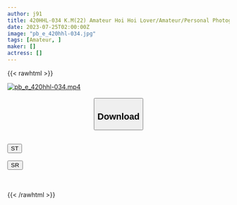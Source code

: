 ```yaml
---
author: j91
title: 420HHL-034 K.M(22) Amateur Hoi Hoi Lover/Amateur/Personal Photography/Beautiful Girl/Super M/Cosplay/Chinese Dress/Couple POV (Kaede Mizuminato)
date: 2023-07-25T02:00:00Z
image: "pb_e_420hhl-034.jpg"
tags: [Amateur, ]
maker: []
actress: []
---
```



{{< rawhtml >}}

<div class="video" data-videoid="xkDXJPdY2MckOm4">
    <a href="javascript:;">
        <img src="https://my.j91.asia/posts/pb_e_420hhl-034/pb_e_420hhl-034.jpg" width="WIDTH" height="HEIGHT" alt="pb_e_420hhl-034.mp4" loading="lazy">
    </a>
</div>

<script type="text/javascript" src="https://j91.asia/asset/on-demand-st.js"></script>

<br>
  <link rel="stylesheet" href="https://j91.asia/asset/bs5.css">
  
  <center>
  <button class="btn btn-primary" type="button" data-bs-toggle="collapse" data-bs-target=".multi-collapse" aria-expanded="false" aria-controls="multiCollapseExample1 multiCollapseExample2"><h2>Download</h2></button></center>
</p>
<div class="row">
  <div class="col">
    <div class="collapse multi-collapse" id="multiCollapseExample1">
      <div class="card card-body">
	      	      <br>
<div class="buttons">  
<a href="https://streamtape.to/v/xkDXJPdY2MckOm4"><button class="btn-hover color-3"><i class="fa fa-download"></i> ST</button></a></div>
    </div>
  </div>
</div>
  <div class="col">
    <div class="collapse multi-collapse" id="multiCollapseExample2">
      <div class="card card-body">
	      <br>
<div class="buttons">
    <a href="https://streamruby.com/uk7wbcmrc53v.html"><button class="btn-hover color-9"><i class="fa fa-download"></i> SR</button></a></div>
<br><br>
      </div>
    </div>
  </div>
</div>

{{< /rawhtml >}}